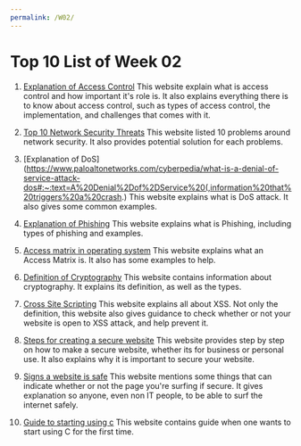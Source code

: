 ```yaml
---
permalink: /W02/
---
```


# Top 10 List of Week 02

1. [Explanation of Access Control](https://searchsecurity.techtarget.com/definition/access-control#:~:text=Access%20control%20is%20a%20security,access%20control%3A%20physical%20and%20logical.)
This website explain what is access control and how important it's role is. It also explains everything there is to know about access control, such as types of access control, the implementation, and challenges that comes with it.

2. [Top 10 Network Security Threats](https://blog.rsisecurity.com/top-10-network-security-threats/)
This website listed 10 problems around network security. It also provides potential solution for each problems.

3. [Explanation of DoS](https://www.paloaltonetworks.com/cyberpedia/what-is-a-denial-of-service-attack-dos#:~:text=A%20Denial%2Dof%2DService%20(,information%20that%20triggers%20a%20crash.)
This website explains what is DoS attack. It also gives some common examples.

4. [Explanation of Phishing](https://www.csoonline.com/article/2117843/what-is-phishing-how-this-cyber-attack-works-and-how-to-prevent-it.html)
This website explains what is Phishing, including types of phishing and examples.

5. [Access matrix in operating system](https://www.geeksforgeeks.org/access-matrix-in-operating-system/#:~:text=Access%20matrix%20is%20used%20to,domains%20and%20columns%20represent%20objects.&text=We%20must%20also%20decide%20the,decided%20by%20the%20operating%20system.)
This website explains what an Access Matrix is. It also has some examples to help.

6. [Definition of Cryptography](https://economictimes.indiatimes.com/definition/cryptography)
This website contains information about cryptography. It explains its definition, as well as the types.

7. [Cross Site Scripting](https://owasp.org/www-community/attacks/xss/)
This website explains all about XSS. Not only the definition, this website also gives guidance to check whether or not your website is open to XSS attack, and help prevent it.

8. [Steps for creating a secure website](https://www.webfx.com/blog/web-design/creating-a-secure-website/)
This website provides step by step on how to make a secure website, whether its for business or personal use. It also explains why it is important to secure your website.

9. [Signs a website is safe](https://www.sitelock.com/blog/is-this-website-safe/)
This website mentions some things that can indicate whether or not the page you're surfing if secure. It gives explanation so anyone, even non IT people, to be able to surf the internet safely.

10. [Guide to starting using c](https://www.tutorialspoint.com/cprogramming/c_quick_guide.htm)
This website contains guide when one wants to start using C for the first time.

